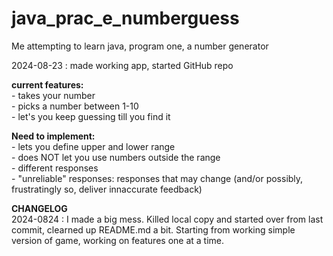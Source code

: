 # java_prac_e_numberguess
Me attempting to learn java, program one, a number generator



2024-08-23 : made working app, started GitHub repo

**current features:**  
    - takes your number  
    - picks a number between 1-10  
    - let's you keep guessing till you find it

**Need to implement:**  
    - lets you define upper and lower range  
    - does NOT let you use numbers outside the range  
    - different responses  
    - "unreliable" responses: responses that may change (and/or possibly, frustratingly so, deliver innaccurate feedback)  

**CHANGELOG**  
2024-0824 : I made a big mess. Killed local copy and started over from last commit, clearned up README.md a bit. Starting from working simple version of game, working on features one at a time.  
